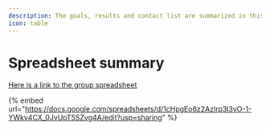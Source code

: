 ```yaml
---
description: The goals, results and contact list are summarized in this table
icon: table
---
```


# Spreadsheet summary





[Here is a link to the group spreadsheet](https://docs.google.com/spreadsheets/d/1cHpgEo6z2Azlrp3l3vO-1-YWkv4CX_0JvUpT5SZvg4A/edit?usp=sharing)

{% embed url="https://docs.google.com/spreadsheets/d/1cHpgEo6z2Azlrp3l3vO-1-YWkv4CX_0JvUpT5SZvg4A/edit?usp=sharing" %}
